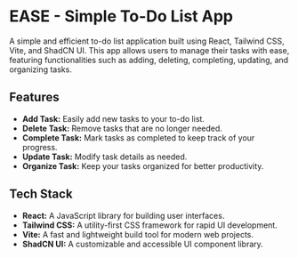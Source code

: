 # EASE - Simple To-Do List App

A simple and efficient to-do list application built using React, Tailwind CSS, Vite, and ShadCN UI. This app allows users to manage their tasks with ease, featuring functionalities such as adding, deleting, completing, updating, and organizing tasks.

## Features

- **Add Task:** Easily add new tasks to your to-do list.
- **Delete Task:** Remove tasks that are no longer needed.
- **Complete Task:** Mark tasks as completed to keep track of your progress.
- **Update Task:** Modify task details as needed.
- **Organize Task:** Keep your tasks organized for better productivity.

## Tech Stack

- **React:** A JavaScript library for building user interfaces.
- **Tailwind CSS:** A utility-first CSS framework for rapid UI development.
- **Vite:** A fast and lightweight build tool for modern web projects.
- **ShadCN UI:** A customizable and accessible UI component library.
